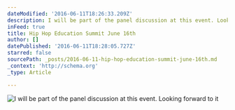 ```yaml
---
dateModified: '2016-06-11T18:26:33.209Z'
description: I will be part of the panel discussion at this event. Looking forward to it
inFeed: true
title: Hip Hop Education Summit June 16th
author: []
datePublished: '2016-06-11T18:28:05.727Z'
starred: false
sourcePath: _posts/2016-06-11-hip-hop-education-summit-june-16th.md
_context: 'http://schema.org'
_type: Article

---
```

![I will be part of the panel discussion at this event. Looking forward to it](https://the-grid-user-content.s3-us-west-2.amazonaws.com/dafb65e9-b8ef-427a-a648-892f0cd36353.jpg)